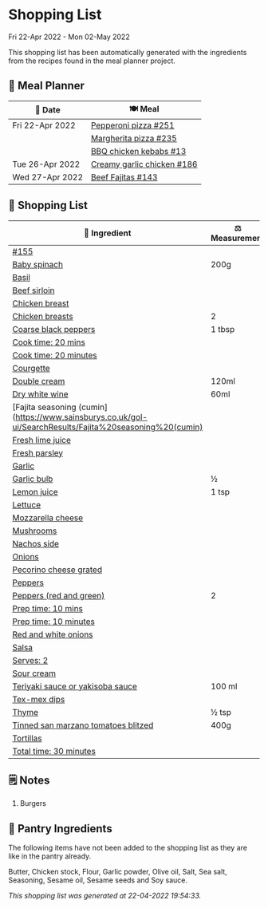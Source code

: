 # Shopping List

Fri 22-Apr 2022 - Mon 02-May 2022

This shopping list has been automatically generated with the ingredients from the recipes found in the meal planner project.

## 📅 Meal Planner

|📅 Date| 🍽️ Meal|
|----|----|
|Fri 22-Apr 2022|[Pepperoni pizza  #251](https://github.com/jcallaghan/The-Cookbook/issues/251)|
||[Margherita pizza #235](https://github.com/jcallaghan/The-Cookbook/issues/235)|
||[BBQ chicken kebabs #13](https://github.com/jcallaghan/The-Cookbook/issues/13)|
|Tue 26-Apr 2022|[Creamy garlic chicken #186](https://github.com/jcallaghan/The-Cookbook/issues/186)|
|Wed 27-Apr 2022|[Beef Fajitas #143](https://github.com/jcallaghan/The-Cookbook/issues/143)|

## 🛒 Shopping List

| 🍌 Ingredient| ⚖️ Measurement|
|----------|-----------|
|[#155](https://www.sainsburys.co.uk/gol-ui/SearchResults/#155)||
|[Baby spinach](https://www.sainsburys.co.uk/gol-ui/SearchResults/Baby%20spinach)|200g|
|[Basil](https://www.sainsburys.co.uk/gol-ui/SearchResults/Basil)||
|[Beef sirloin](https://www.sainsburys.co.uk/gol-ui/SearchResults/Beef%20sirloin)||
|[Chicken breast](https://www.sainsburys.co.uk/gol-ui/SearchResults/Chicken%20breast)||
|[Chicken breasts](https://www.sainsburys.co.uk/gol-ui/SearchResults/Chicken%20breasts)|2|
|[Coarse black peppers](https://www.sainsburys.co.uk/gol-ui/SearchResults/Coarse%20black%20peppers)|1 tbsp|
|[Cook time: 20 mins](https://www.sainsburys.co.uk/gol-ui/SearchResults/Cook%20time:%2020%20mins)||
|[Cook time: 20 minutes](https://www.sainsburys.co.uk/gol-ui/SearchResults/Cook%20time:%2020%20minutes)||
|[Courgette](https://www.sainsburys.co.uk/gol-ui/SearchResults/Courgette)||
|[Double cream](https://www.sainsburys.co.uk/gol-ui/SearchResults/Double%20cream)|120ml|
|[Dry white wine](https://www.sainsburys.co.uk/gol-ui/SearchResults/Dry%20white%20wine)|60ml|
|[Fajita seasoning (cumin](https://www.sainsburys.co.uk/gol-ui/SearchResults/Fajita%20seasoning%20(cumin)||
|[Fresh lime juice](https://www.sainsburys.co.uk/gol-ui/SearchResults/Fresh%20lime%20juice)||
|[Fresh parsley](https://www.sainsburys.co.uk/gol-ui/SearchResults/Fresh%20parsley)||
|[Garlic](https://www.sainsburys.co.uk/gol-ui/SearchResults/Garlic)||
|[Garlic bulb](https://www.sainsburys.co.uk/gol-ui/SearchResults/Garlic%20bulb)|½|
|[Lemon juice](https://www.sainsburys.co.uk/gol-ui/SearchResults/Lemon%20juice)|1 tsp|
|[Lettuce](https://www.sainsburys.co.uk/gol-ui/SearchResults/Lettuce)||
|[Mozzarella cheese](https://www.sainsburys.co.uk/gol-ui/SearchResults/Mozzarella%20cheese)||
|[Mushrooms](https://www.sainsburys.co.uk/gol-ui/SearchResults/Mushrooms)||
|[Nachos side](https://www.sainsburys.co.uk/gol-ui/SearchResults/Nachos%20side)||
|[Onions](https://www.sainsburys.co.uk/gol-ui/SearchResults/Onions)||
|[Pecorino cheese grated](https://www.sainsburys.co.uk/gol-ui/SearchResults/Pecorino%20cheese%20grated)||
|[Peppers](https://www.sainsburys.co.uk/gol-ui/SearchResults/Peppers)||
|[Peppers (red and green)](https://www.sainsburys.co.uk/gol-ui/SearchResults/Peppers%20(red%20and%20green))|2|
|[Prep time: 10 mins](https://www.sainsburys.co.uk/gol-ui/SearchResults/Prep%20time:%2010%20mins)||
|[Prep time: 10 minutes](https://www.sainsburys.co.uk/gol-ui/SearchResults/Prep%20time:%2010%20minutes)||
|[Red and white onions](https://www.sainsburys.co.uk/gol-ui/SearchResults/Red%20and%20white%20onions)||
|[Salsa](https://www.sainsburys.co.uk/gol-ui/SearchResults/Salsa)||
|[Serves: 2](https://www.sainsburys.co.uk/gol-ui/SearchResults/Serves:%202)||
|[Sour cream](https://www.sainsburys.co.uk/gol-ui/SearchResults/Sour%20cream)||
|[Teriyaki sauce or yakisoba sauce](https://www.sainsburys.co.uk/gol-ui/SearchResults/Teriyaki%20sauce%20or%20yakisoba%20sauce)|100 ml|
|[Tex-mex dips](https://www.sainsburys.co.uk/gol-ui/SearchResults/Tex-mex%20dips)||
|[Thyme](https://www.sainsburys.co.uk/gol-ui/SearchResults/Thyme)|½ tsp|
|[Tinned san marzano tomatoes blitzed](https://www.sainsburys.co.uk/gol-ui/SearchResults/Tinned%20san%20marzano%20tomatoes%20blitzed)|400g|
|[Tortillas](https://www.sainsburys.co.uk/gol-ui/SearchResults/Tortillas)||
|[Total time: 30 minutes](https://www.sainsburys.co.uk/gol-ui/SearchResults/Total%20time:%2030%20minutes)||

## 🗒️ Notes

1. Burgers

## 🏪 Pantry Ingredients

The following items have not been added to the shopping list as they are like in the pantry already.

Butter, Chicken stock, Flour, Garlic powder, Olive oil, Salt, Sea salt, Seasoning, Sesame oil, Sesame seeds and Soy sauce.


_This shopping list was generated at 22-04-2022 19:54:33._